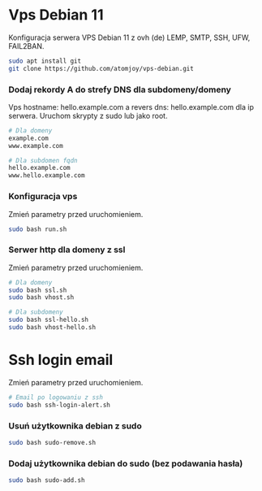 # Vps Debian 11

Konfiguracja serwera VPS Debian 11 z ovh (de) LEMP, SMTP, SSH, UFW, FAIL2BAN.

```sh
sudo apt install git
git clone https://github.com/atomjoy/vps-debian.git
```

### Dodaj rekordy A do strefy DNS dla subdomeny/domeny

Vps hostname: hello.example.com a revers dns: hello.example.com dla ip serwera. Uruchom skrypty z sudo lub jako root.

```sh
# Dla domeny
example.com
www.example.com

# Dla subdomen fqdn
hello.example.com
www.hello.example.com
```

### Konfiguracja vps

Zmień parametry przed uruchomieniem.

```sh
sudo bash run.sh
```

### Serwer http dla domeny z ssl

Zmień parametry przed uruchomieniem.

```sh
# Dla domeny
sudo bash ssl.sh
sudo bash vhost.sh

# Dla subdomeny
sudo bash ssl-hello.sh
sudo bash vhost-hello.sh
```

# Ssh login email

Zmień parametry przed uruchomieniem.

```sh
# Email po logowaniu z ssh
sudo bash ssh-login-alert.sh
```

### Usuń użytkownika debian z sudo

```sh
sudo bash sudo-remove.sh
```

### Dodaj użytkownika debian do sudo (bez podawania hasła)

```sh
sudo bash sudo-add.sh
```